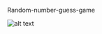 Random-number-guess-game


![alt text](https://github.com/Zameerzz/random-number-guess/tree/master/congo.png)
